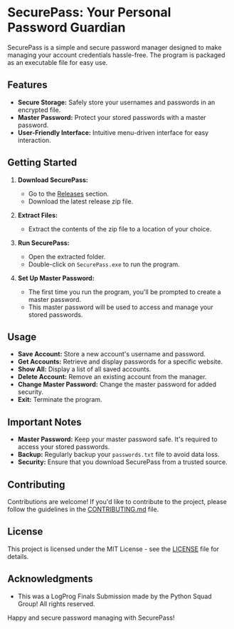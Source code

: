 # SecurePass: Your Personal Password Guardian

SecurePass is a simple and secure password manager designed to make managing your account credentials hassle-free. The program is packaged as an executable file for easy use.

## Features

- **Secure Storage:** Safely store your usernames and passwords in an encrypted file.
- **Master Password:** Protect your stored passwords with a master password.
- **User-Friendly Interface:** Intuitive menu-driven interface for easy interaction.

## Getting Started

1. **Download SecurePass:**
   - Go to the [Releases](https://github.com/lucifuge2003/SecurePass/releases) section.
   - Download the latest release zip file.

2. **Extract Files:**
   - Extract the contents of the zip file to a location of your choice.

3. **Run SecurePass:**
   - Open the extracted folder.
   - Double-click on `SecurePass.exe` to run the program.

4. **Set Up Master Password:**
   - The first time you run the program, you'll be prompted to create a master password.
   - This master password will be used to access and manage your stored passwords.

## Usage

- **Save Account:** Store a new account's username and password.
- **Get Accounts:** Retrieve and display passwords for a specific website.
- **Show All:** Display a list of all saved accounts.
- **Delete Account:** Remove an existing account from the manager.
- **Change Master Password:** Change the master password for added security.
- **Exit:** Terminate the program.

## Important Notes

- **Master Password:** Keep your master password safe. It's required to access your stored passwords.
- **Backup:** Regularly backup your `passwords.txt` file to avoid data loss.
- **Security:** Ensure that you download SecurePass from a trusted source.

## Contributing

Contributions are welcome! If you'd like to contribute to the project, please follow the guidelines in the [CONTRIBUTING.md](CONTRIBUTING.md) file.

## License

This project is licensed under the MIT License - see the [LICENSE](LICENSE) file for details.

## Acknowledgments

- This was a LogProg Finals Submission made by the Python Squad Group! All rights reserved.

Happy and secure password managing with SecurePass!
